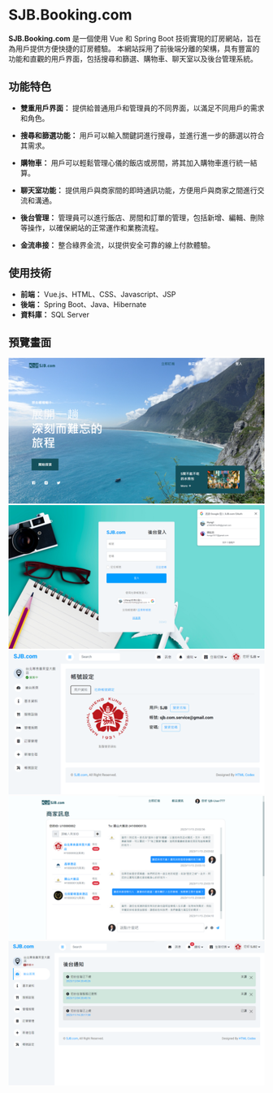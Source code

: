 # SJB.Booking.com

**SJB.Booking.com** 是一個使用 Vue 和 Spring Boot 技術實現的訂房網站，旨在為用戶提供方便快捷的訂房體驗。
本網站採用了前後端分離的架構，具有豐富的功能和直觀的用戶界面，包括搜尋和篩選、購物車、聊天室以及後台管理系統。

## 功能特色

- **雙重用戶界面：** 提供給普通用戶和管理員的不同界面，以滿足不同用戶的需求和角色。
  
- **搜尋和篩選功能：** 用戶可以輸入關鍵詞進行搜尋，並進行進一步的篩選以符合其需求。
  
- **購物車：** 用戶可以輕鬆管理心儀的飯店或房間，將其加入購物車進行統一結算。
  
- **聊天室功能：** 提供用戶與商家間的即時通訊功能，方便用戶與商家之間進行交流和溝通。
  
- **後台管理：** 管理員可以進行飯店、房間和訂單的管理，包括新增、編輯、刪除等操作，以確保網站的正常運作和業務流程。

- **金流串接：** 整合綠界金流，以提供安全可靠的線上付款體驗。

## 使用技術

- **前端：** Vue.js、HTML、CSS、Javascript、JSP
- **後端：** Spring Boot、Java、Hibernate
- **資料庫：** SQL Server

## 預覽畫面
![SJB-booking截圖1](https://github.com/hank-1017/SJB-Booking-Project/blob/main/website-screenshot/1.png)
![SJB-booking截圖2](https://github.com/hank-1017/SJB-Booking-Project/blob/main/website-screenshot/2.png)
![SJB-booking截圖3](https://github.com/hank-1017/SJB-Booking-Project/blob/main/website-screenshot/3.png)
![SJB-booking截圖4](https://github.com/hank-1017/SJB-Booking-Project/blob/main/website-screenshot/4.png)
![SJB-booking截圖5](https://github.com/hank-1017/SJB-Booking-Project/blob/main/website-screenshot/7.png)
